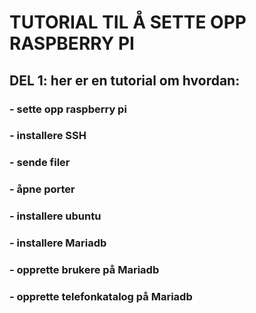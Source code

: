 # TUTORIAL TIL Å SETTE OPP RASPBERRY PI
## DEL 1: her er en tutorial om hvordan:
### - sette opp raspberry pi
### - installere SSH
### - sende filer
### - åpne porter
### - installere ubuntu
### - installere Mariadb
### - opprette brukere på Mariadb
### - opprette telefonkatalog på Mariadb